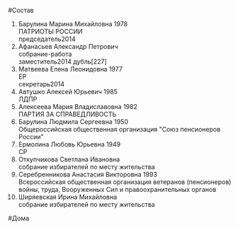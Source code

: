 #Состав  
1. Барулина Марина Михайловна 1978  
    ПАТРИОТЫ РОССИИ  
    председатель2014  
2. Афанасьев Александр Петрович   
    собрание-работа  
    заместитель2014 дубль[227]   
3. Матвеева Елена Леонидовна 1977  
    ЕР  
    секретарь2014  
4. Автушко Алексей Юрьевич 1985  
    ЛДПР  
5. Алексеева Мария Владиславовна 1982  
    ПАРТИЯ ЗА СПРАВЕДЛИВОСТЬ  
6. Барулина Людмила Сергеевна 1950  
    Общероссийская общественная организация "Союз пенсионеров России"  
7. Ермолина Любовь Юрьевна 1949  
    СР  
8. Откупчикова Светлана Ивановна  
    собрание избирателей по месту жительства  
9. Серебренникова Анастасия Викторовна 1993  
    Всероссийская общественная организация ветеранов (пенсионеров) войны, труда, Вооруженных Сил и правоохранительных органов  
10. Ширяевская Ирина Михайловна  
    собрание избирателей по месту жительства  
  
#Дома  
